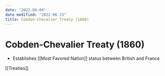 ```yaml
---
date: "2022-04-04"
date modified: "2022-06-15"
title: Cobden-Chevalier Treaty (1860)
---
```


# Cobden-Chevalier Treaty (1860)
- Establishes [[Most Favored Nation]] status between British and France

[[Treaties]]
